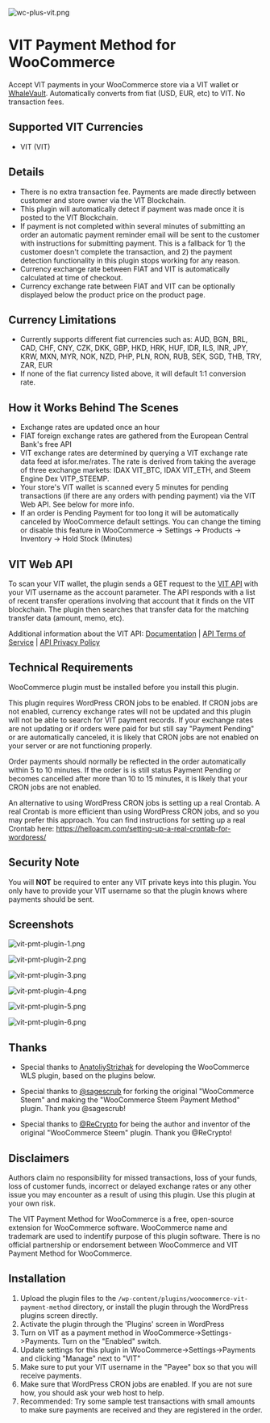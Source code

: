 ![wc-plus-vit.png](https://cdn.steemitimages.com/DQmb3YZp3uNzrVG4rrHbq6SAkMpMod9PHf8gbL643bhQFQa/wc-plus-vit.png)

# VIT Payment Method for WooCommerce
Accept VIT payments in your WooCommerce store via a VIT wallet or [WhaleVault](https://github.com/alexpmorris/WhaleVault). Automatically converts from fiat (USD, EUR, etc) to VIT. No transaction fees.

## Supported VIT Currencies
- VIT (VIT)

## Details
* There is no extra transaction fee. Payments are made directly between customer and store owner via the VIT Blockchain.
* This plugin will automatically detect if payment was made once it is posted to the VIT Blockchain. 
* If payment is not completed within several minutes of submitting an order an automatic payment reminder email will be sent to the customer with instructions for submitting payment. This is a fallback for 1) the customer doesn't complete the transaction, and 2) the payment detection functionality in this plugin stops working for any reason.
* Currency exchange rate between FIAT and VIT is automatically calculated at time of checkout.
* Currency exchange rate between FIAT and VIT can be optionally displayed below the product price on the product page.

## Currency Limitations
- Currently supports different fiat currencies such as: AUD, BGN, BRL, CAD, CHF, CNY, CZK, DKK, GBP, HKD, HRK, HUF, IDR, ILS, INR, JPY, KRW, MXN, MYR, NOK, NZD, PHP, PLN, RON, RUB, SEK, SGD, THB, TRY, ZAR, EUR
- If none of the fiat currency listed above, it will default 1:1 conversion rate.

## How it Works Behind The Scenes
* Exchange rates are updated once an hour
* FIAT foreign exchange rates are gathered from the European Central Bank's free API
* VIT exchange rates are determined by querying a VIT exchange rate data feed at isfor.me/rates. The rate is derived from taking the average of three exchange markets: IDAX VIT_BTC, IDAX VIT_ETH, and Steem Engine Dex VITP_STEEMP.
* Your store's VIT wallet is scanned every 5 minutes for pending transactions (if there are any orders with pending payment) via the VIT Web API. See below for more info.
* If an order is Pending Payment for too long it will be automatically canceled by WooCommerce default settings. You can change the timing or disable this feature in WooCommerce -> Settings -> Products -> Inventory -> Hold Stock (Minutes)

## VIT Web API
To scan your VIT wallet, the plugin sends a GET request to the [VIT API](https://vitapi.isfor.me/) with your VIT username as the account parameter. The API responds with a list of recent transfer operations involving that account that it finds on the VIT blockchain. The plugin then searches that transfer data for the matching transfer data (amount, memo, etc).

Additional information about the VIT API: [Documentation](https://isfor.me/vit-api-info.php) | [API Terms of Service](https://isfor.me/vit-api-tos.php) | [API Privacy Policy](https://isfor.me/vit-api-privacy-policy.php)

## Technical Requirements
WooCommerce plugin must be installed before you install this plugin.

This plugin requires WordPress CRON jobs to be enabled. If CRON jobs are not enabled, currency exchange rates will not be updated and this plugin will not be able to search for VIT payment records. If your exchange rates are not updating or if orders were paid for but still say "Payment Pending" or are automatically canceled, it is likely that CRON jobs are not enabled on your server or are not functioning properly.

Order payments should normally be reflected in the order automatically within 5 to 10 minutes. If the order is is still status Payment Pending or becomes cancelled after more than 10 to 15 minutes, it is likely that your CRON jobs are not enabled.

An alternative to using WordPress CRON jobs is setting up a real Crontab. A real Crontab is more efficient than using WordPress CRON jobs, and so you may prefer this approach. You can find instructions for setting up a real Crontab here: https://helloacm.com/setting-up-a-real-crontab-for-wordpress/

## Security Note
You will <strong>NOT</strong> be required to enter any VIT private keys into this plugin. You only have to provide your VIT username so that the plugin knows where payments should be sent.

## Screenshots
![vit-pmt-plugin-1.png](https://cdn.steemitimages.com/DQmee4NyUUgMgsfKftTsj9Kf7jrabYQookrHShnDJgXpnyv/vit-pmt-plugin-1.png)

![vit-pmt-plugin-2.png](https://cdn.steemitimages.com/DQmf9L127hxVdhKZDHvfAKuCkXJgaHwVdk9o1VyKiuN21Ss/vit-pmt-plugin-2.png)

![vit-pmt-plugin-3.png](https://cdn.steemitimages.com/DQmd9gXy5ubjGvv26QTv42thNut91fJkLkMvyz7jsmLaY11/vit-pmt-plugin-3.png)

![vit-pmt-plugin-4.png](https://cdn.steemitimages.com/DQmX1iFwzcxW9gWnaCYEmbCCjpJmWBpdtVzkk62EsNoabkH/vit-pmt-plugin-4.png)

![vit-pmt-plugin-5.png](https://cdn.steemitimages.com/DQmdzvkJbATSNQWWNVWpLbNmY5zVgBd9kYus7gmxyzoTtHo/vit-pmt-plugin-5.png)

![vit-pmt-plugin-6.png](https://cdn.steemitimages.com/DQmawfoCxUxmWnxrMu6VHwWWvX1Qc8YNyendNsPFEit7bSF/vit-pmt-plugin-6.png)

## Thanks
* Special thanks to [AnatoliyStrizhak](https://github.com/AnatoliyStrizhak/whaleshares) for developing the WooCommerce WLS plugin, based on the plugins below.

* Special thanks to [@sagescrub](https://steemit.com/@sagescrub) for forking the original "WooCommerce Steem" and making the "WooCommerce Steem Payment Method" plugin. Thank you @sagescrub!

* Special thanks to [@ReCrypto](https://steemit.com/@recrypto) for being the author and inventor of the original "WooCommerce Steem" plugin. Thank you @ReCrypto!

## Disclaimers
Authors claim no responsibility for missed transactions, loss of your funds, loss of customer funds, incorrect or delayed exchange rates or any other issue you may encounter as a result of using this plugin. Use this plugin at your own risk.

The VIT Payment Method for WooCommerce is a free, open-source extension for WooCommerce software. WooCommerce name and trademark are used to indentify purpose of this plugin software. There is no official partnership or endorsement between WooCommerce and VIT Payment Method for WooCommerce.

## Installation

1. Upload the plugin files to the `/wp-content/plugins/woocommerce-vit-payment-method` directory, or install the plugin through the WordPress plugins screen directly.
1. Activate the plugin through the 'Plugins' screen in WordPress
1. Turn on VIT as a payment method in WooCommerce->Settings->Payments. Turn on the "Enabled" switch.
1. Update settings for this plugin in WooCommerce->Settings->Payments and clicking "Manage" next to "VIT"
1. Make sure to put your VIT username in the "Payee" box so that you will receive payments.
1. Make sure that WordPress CRON jobs are enabled. If you are not sure how, you should ask your web host to help.
1. Recommended: Try some sample test transactions with small amounts to make sure payments are received and they are registered in the order. 

